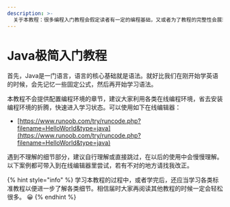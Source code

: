 ```yaml
---
description: >-
  关于本教程：很多编程入门教程会假定读者有一定的编程基础，又或者为了教程的完整性会展现很多细节，导致零基础学习者在学习的过程中会迷失在各种细节之中，从而难以把握语言最重要的脉络。所以本教程尝试简化各种细节，给零基础学习者一个快速入门的途径，帮助零基础学习者建立一个初步的概念，进而再去阅读其他教程的时候可以更容易消化。
---
```


# Java极简入门教程

首先，Java是一门语言，语言的核心基础就是语法。就好比我们在刚开始学英语的时候，会先记忆一些固定公式，然后再开始学习语法。

本教程不会提供配置编程环境的章节，建议大家利用各类在线编程环境，省去安装编程环境的折腾，快速进入学习状态。可以使用如下在线编辑器：

* [https://www.runoob.com/try/runcode.php?filename=HelloWorld&type=java](https://www.runoob.com/try/runcode.php?filename=HelloWorld&type=java)

遇到不理解的细节部分，建议自行理解或直接跳过，在以后的使用中会慢慢理解。以下案例都可带入到在线编辑器里尝试，若有不对的地方请找我改正。

{% hint style="info" %}
学习本教程的过程中，或者学完后，还应当学习各类标准教程以便进一步了解各类细节。相信届时大家再阅读其他教程的时候一定会轻松很多。 😀 
{% endhint %}









